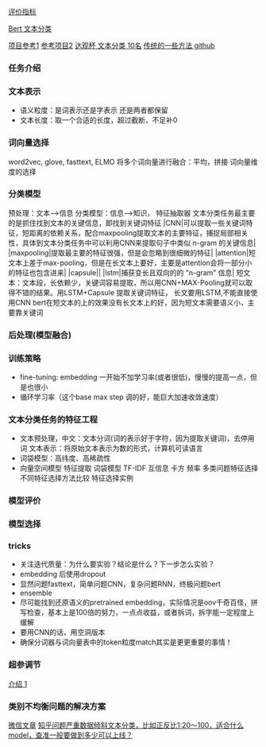 [评价指标](https://zhuanlan.zhihu.com/p/69101372)

[Bert 文本分类](https://zhuanlan.zhihu.com/p/69389583)

[项目参考1](https://github.com/songyingxin/TextClassification-Pytorch)
[参考项目2](https://github.com/zenRRan/Sentiment-Analysis)
[达观杯 文本分类 10名](https://github.com/moneyDboat/data_grand)
[传统的一些方法 github](https://github.com/baiziyuandyufei/text_classification)

### 任务介绍

### 文本表示
- 语义粒度：是词表示还是字表示 还是两者都保留
- 文本长度：取一个合适的长度，超过截断，不足补0

### 词向量选择
word2vec, glove, fasttext, ELMO
将多个词向量进行融合：平均，拼接
词向量维度的选择

### 分类模型
预处理：文本-->信息
分类模型：信息-->知识， 特征抽取器
文本分类任务最主要的是抓住找到文本的关键信息，即找到关键词特征
|CNN|可以提取一些关键词特征，短距离的依赖关系，配合maxpooling提取文本的主要特征，捕捉局部相关性，具体到文本分类任务中可以利用CNN来提取句子中类似 n-gram 的关键信息|
|maxpooling|提取最主要的特征很强，但是会忽略到很细微的特征|
|attention|短文本上差于max-pooling，但是在长文本上要好，主要是attention会将一部分小的特征也包含进来|
|capsule||
|lstm|捕获变长且双向的的 "n-gram" 信息|
短文本：文本段，长依赖少，关键词容易提取，所以用CNN+MAX-Pooling就可以取得不错的结果。用LSTM+Capsule 提取关键词特征，
长文要用LSTM,不能直接使用CNN
bert在短文本的上的效果没有长文本上的好，因为短文本需要语义小，主要靠关键词
### 后处理(模型融合)


### 训练策略
- fine-tuning: embedding 一开始不加学习率(或者很低)，慢慢的提高一点，但是也很小
- 循环学习率（这个base max step 调的好，能巨大加速收敛速度）

### 文本分类任务的特征工程
- 文本预处理，中文：文本分词(词的表示好于字符，因为提取关键词)，去停用词
文本表示：将原始文本表示为数的形式，计算机可读语言
- 词袋模型：高纬度、高稀疏性
- 向量空间模型
特征提取
词袋模型
TF-IDF
互信息
卡方
频率
多类问题特征选择
不同特征选择方法比较
特征选择实例

### 模型评价

### 模型选择


### tricks
- 关注迭代质量：为什么要实验？结论是什么？下一步怎么实验？
- embedding 后使用dropout
- 显然问题fasttext，简单问题CNN，复杂问题RNN，终极问题bert
- ensemble
- 尽可能找到还原语义的pretrained embedding，实际情况是oov千奇百怪，拼写检查，基本上是100倍的努力，一点点收益，或者拆词，拆字能一定程度上缓解
- 要用CNN的话，用空洞版本
- 确保分词器与词向量表中的token粒度match其实是更更重要的事情！


### 超参调节
[介绍 1](https://zhuanlan.zhihu.com/p/24720954?utm_source=zhihu&utm_medium=social)


### 类别不均衡问题的解决方案
[微信文章](https://mp.weixin.qq.com/s?__biz=MzIwNzc2NTk0NQ==&mid=2247484993&idx=1&sn=0bd32089a638e5a1b48239656febb6e0&chksm=970c2e97a07ba7818d63dddbb469486dccb369ecc11f38ffdea596452b9e5bf65772820a8ac9&token=407616831&lang=zh_CN#rd)
[知乎问题严重数据倾斜文本分类，比如正反比1:20～100，适合什么model，查准一般要做到多少可以上线？](https://www.zhihu.com/question/59236897)
